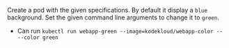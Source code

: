 Create a pod with the given specifications. By default it display a `blue` background. Set the given command line arguments to change it to `green`.
- Can run `kubectl run webapp-green --image=kodekloud/webapp-color -- --color green `